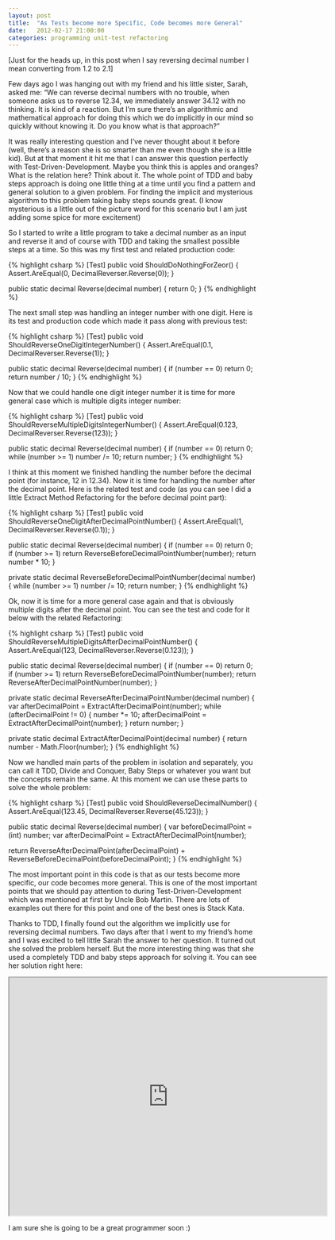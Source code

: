 ```yaml
---
layout: post
title:  "As Tests become more Specific, Code becomes more General"
date:   2012-02-17 21:00:00
categories: programming unit-test refactoring
---
```


[Just for the heads up, in this post when I say reversing decimal number I mean converting from 1.2 to 2.1]

Few days ago I was hanging out with my friend and his little sister, Sarah, asked me: “We can reverse decimal numbers with no trouble, when someone asks us to reverse 12.34, we immediately answer 34.12 with no thinking. It is kind of a reaction. But I’m sure there’s an algorithmic and mathematical approach for doing this which we do implicitly in our mind so quickly without knowing it. Do you know what is that approach?”

It was really interesting question and I’ve never thought about it before (well, there’s a reason she is so smarter than me even though she is a little kid). But at that moment it hit me that I can answer this question perfectly with Test-Driven-Development. Maybe you think this is apples and oranges? What is the relation here? Think about it. The whole point of TDD and baby steps approach is doing one little thing at a time until you find a pattern and general solution to a given problem. For finding the implicit and mysterious algorithm to this problem taking baby steps sounds great. (I know mysterious is a little out of the picture word for this scenario but I am just adding some spice for more excitement)

So I started to write a little program to take a decimal number as an input and reverse it and of course with TDD and taking the smallest possible steps at a time. So this was my first test and related production code:

{% highlight csharp %}
[Test]
public void ShouldDoNothingForZeor()
{
  Assert.AreEqual(0, DecimalReverser.Reverse(0));
}

public static decimal Reverse(decimal number)
{
  return 0;
}
{% endhighlight %}

The next small step was handling an integer number with one digit. Here is its test and production code which made it pass along with previous test:

{% highlight csharp %}
[Test]
public void ShouldReverseOneDigitIntegerNumber()
{
  Assert.AreEqual(0.1, DecimalReverser.Reverse(1));
}

public static decimal Reverse(decimal number)
{
  if (number == 0)
      return 0;
  return number / 10;
}
{% endhighlight %}

Now that we could handle one digit integer number it is time for more general case which is multiple digits integer number:

{% highlight csharp %}
[Test]
public void ShouldReverseMultipleDigitsIntegerNumber()
{
  Assert.AreEqual(0.123, DecimalReverser.Reverse(123));
}

public static decimal Reverse(decimal number)
{
  if (number == 0)
      return 0;
  while (number >= 1)
      number /= 10;
  return number;
}
{% endhighlight %}

I think at this moment we finished handling the number before the decimal point (for instance, 12 in 12.34). Now it is time for handling the number after the decimal point. Here is the related test and code (as you can see I did a little Extract Method Refactoring for the before decimal point part):

{% highlight csharp %}
[Test]
public void ShouldReverseOneDigitAfterDecimalPointNumber()
{
  Assert.AreEqual(1, DecimalReverser.Reverse(0.1));
}

public static decimal Reverse(decimal number)
{
  if (number == 0)
      return 0;
  if (number >= 1)
      return ReverseBeforeDecimalPointNumber(number);
  return number * 10;
}

private static decimal ReverseBeforeDecimalPointNumber(decimal number)
{
  while (number >= 1)
      number /= 10;
  return number;
}
{% endhighlight %}

Ok, now it is time for a more general case again and that is obviously multiple digits after the decimal point. You can see the test and code for it below with the related Refactoring:

{% highlight csharp %}
[Test]
public void ShouldReverseMultipleDigitsAfterDecimalPointNumber()
{
  Assert.AreEqual(123, DecimalReverser.Reverse(0.123));
}

public static decimal Reverse(decimal number)
{
  if (number == 0)
      return 0;
  if (number >= 1)
      return ReverseBeforeDecimalPointNumber(number);
  return ReverseAfterDecimalPointNumber(number);
}

private static decimal ReverseAfterDecimalPointNumber(decimal number)
{
  var afterDecimalPoint = ExtractAfterDecimalPoint(number);
  while (afterDecimalPoint != 0)
  {
      number *= 10;
      afterDecimalPoint = ExtractAfterDecimalPoint(number);
  }
  return number;
}

private static decimal ExtractAfterDecimalPoint(decimal number)
{
  return number - Math.Floor(number);
}
{% endhighlight %}

Now we handled main parts of the problem in isolation and separately, you can call it TDD, Divide and Conquer, Baby Steps or whatever you want but the concepts remain the same. At this moment we can use these parts to solve the whole problem:

{% highlight csharp %}
[Test]
public void ShouldReverseDecimalNumber()
{
  Assert.AreEqual(123.45, DecimalReverser.Reverse(45.123));
}

public static decimal Reverse(decimal number)
{
  var beforeDecimalPoint = (int) number;
  var afterDecimalPoint  = ExtractAfterDecimalPoint(number);

  return ReverseAfterDecimalPoint(afterDecimalPoint) + 
    ReverseBeforeDecimalPoint(beforeDecimalPoint);
}
{% endhighlight %}

The most important point in this code is that as our tests become more specific, our code becomes more general. This is one of the most important points that we should pay attention to during Test-Driven-Development which was mentioned at first by Uncle Bob Martin. There are lots of examples out there for this point and one of the best ones is Stack Kata.

Thanks to TDD, I finally found out the algorithm we implicitly use for reversing decimal numbers. Two days after that I went to my friend’s home and I was excited to tell little Sarah the answer to her question. It turned out she solved the problem herself. But the more interesting thing was that she used a completely TDD and baby steps approach for solving it. You can see her solution right here:

<iframe src="https://drive.google.com/file/d/1bj5kT3J6UsIox_MUoNC2bhLyxO3AYVpr/preview" width="640" height="480"></iframe>

I am sure she is going to be a great programmer soon :)
